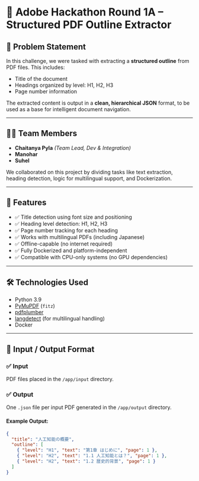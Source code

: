 # 🧠 Adobe Hackathon Round 1A – Structured PDF Outline Extractor

## 📌 Problem Statement
In this challenge, we were tasked with extracting a **structured outline** from PDF files. This includes:
- Title of the document
- Headings organized by level: H1, H2, H3
- Page number information

The extracted content is output in a **clean, hierarchical JSON** format, to be used as a base for intelligent document navigation.

---

## 👨‍💻 Team Members
- **Chaitanya Pyla** *(Team Lead, Dev & Integration)*
- **Manohar**
- **Suhel**

We collaborated on this project by dividing tasks like text extraction, heading detection, logic for multilingual support, and Dockerization.

---

## 🧩 Features
- ✅ Title detection using font size and positioning
- ✅ Heading level detection: H1, H2, H3
- ✅ Page number tracking for each heading
- ✅ Works with multilingual PDFs (including Japanese)
- ✅ Offline-capable (no internet required)
- ✅ Fully Dockerized and platform-independent
- ✅ Compatible with CPU-only systems (no GPU dependencies)

---

## 🛠️ Technologies Used
- Python 3.9
- [PyMuPDF](https://pymupdf.readthedocs.io/en/latest/) (`fitz`)
- [pdfplumber](https://github.com/jsvine/pdfplumber)
- [langdetect](https://pypi.org/project/langdetect/) (for multilingual handling)
- Docker

---

## 📁 Input / Output Format

### ✅ Input
PDF files placed in the `/app/input` directory.

### ✅ Output
One `.json` file per input PDF generated in the `/app/output` directory.

#### Example Output:
```json
{
  "title": "人工知能の概要",
  "outline": [
    { "level": "H1", "text": "第1章 はじめに", "page": 1 },
    { "level": "H2", "text": "1.1 人工知能とは？", "page": 1 },
    { "level": "H2", "text": "1.2 歴史的背景", "page": 1 }
  ]
}
